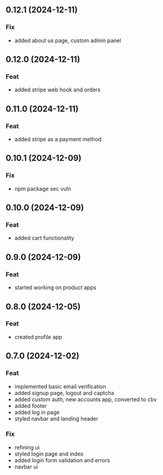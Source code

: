 ## 0.12.1 (2024-12-11)

### Fix

- added about us page, custom admin panel

## 0.12.0 (2024-12-11)

### Feat

- added stripe web hook and orders

## 0.11.0 (2024-12-11)

### Feat

- added stripe as a payment method

## 0.10.1 (2024-12-09)

### Fix

- npm package sec vuln

## 0.10.0 (2024-12-09)

### Feat

- added cart functionality

## 0.9.0 (2024-12-09)

### Feat

- started working on product apps

## 0.8.0 (2024-12-05)

### Feat

- created profile app

## 0.7.0 (2024-12-02)

### Feat

- implemented basic email verification
- added signup page, logout and captcha
- added custom auth, new accounts app, converted to cbv
- added footer
- added log in page
- styled navbar and landing header

### Fix

- refining ui
- styled login page and index
- added login form validation and errors
- navbar ui
